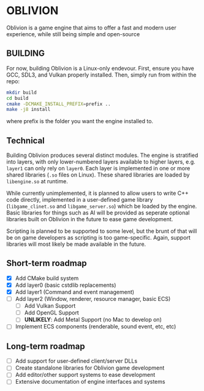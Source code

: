 # OBLIVION

Oblivion is a game engine that aims to offer a fast and modern user experience, while still being simple and open-source

## BUILDING

For now, building Oblivion is a Linux-only endevour.
First, ensure you have GCC, SDL3, and Vulkan properly installed. Then, simply run from within the repo:
```sh
mkdir build
cd build
cmake -DCMAKE_INSTALL_PREFIX=prefix ..
make -j8 install
```

where prefix is the folder you want the engine installed to.

## Technical

Building Oblivion produces several distinct modules. The engine is stratified into layers, with only lower-numbered layers available to higher layers, e.g. `layer1` can only rely on `layer0`. Each layer is implemented in one or more shared libraries (`.so` files on Linux). These shared libraries are loaded by `libengine.so` at runtime. 

While currently unimplemented, it is planned to allow users to write C++ code directly, implemented in a user-defined game library (`libgame_clinet.so` and `libgame_server.so`) which be loaded by the engine. Basic libraries for things such as AI will be provided as seperate optional libraries built on Oblivion in the future to ease game development.

Scripting is planned to be supported to some level, but the brunt of that will be on game developers as scripting is too game-specific. Again, support libraries will most likely be made available in the future.

## Short-term roadmap
- [x] Add CMake build system
- [x] Add layer0 (basic cstdlib replacements)
- [x] Add layer1 (Command and event management)
- [ ] Add layer2 (Window, renderer, resource manager, basic ECS)
    - [ ] Add Vulkan Support
    - [ ] Add OpenGL Support
    - [ ] **UNLIKELY**: Add Metal Support (no Mac to develop on)
- [ ] Implement ECS components (renderable, sound event, etc, etc)
## Long-term roadmap
- [ ] Add support for user-defined client/server DLLs
- [ ] Create standalone libraries for Oblivion game development
- [ ] Add editor/other support systems to ease development
- [ ] Extensive documentation of engine interfaces and systems